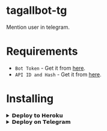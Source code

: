 # tagallbot-tg
Mention user in telegram.

# Requirements 

- ``Bot Token`` - Get it from [here](https://t.me/botfather).
- ``API ID and Hash`` - Get it from [here](https://my.telegram.org).

# Installing

<details>

  <summary>𝗗𝗲𝗽𝗹𝗼𝘆 𝘁𝗼 𝗛𝗲𝗿𝗼𝗸𝘂</summary>

> Click below to deploy via Heroku, first do changes in readme after forking,then deploy. 
<p align="center"><a href="https://heroku.com/deploy?template=https://github.com/SpectraXCode/tagallbot-tg"><img src="https://www.herokucdn.com/deploy/button.svg" alt="Deploy to Heroku" target="_blank"/></a></p>

</details>

<details>

  <summary>𝗗𝗲𝗽𝗹𝗼𝘆 𝗼𝗻 𝗧𝗲𝗹𝗲𝗴𝗿𝗮𝗺 </summary>

> Don't leave Telegram and deploy.
<p align="center"><a href="https://telegram.dog/XTZ_HerokuBot"><img src="https://img.shields.io/badge/Deploy%20Via%20Telegram-blue?style=for-the-badge&logo=telegram" width="250""/</a>  </p>

